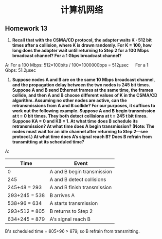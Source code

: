 # <center>**计算机网络**</center>  

## **Homework 13**
1. **Recall that with the CSMA/CD protocol, the adapter waits K · 512 bit times after a collision, where K is drawn randomly. For K = 100, how long does the adapter wait until returning to Step 2 for a 100 Mbps broadcast channel? For a 1 Gbps broadcast channel?**

A: For a 100 Mbps: 512×100bits / 100×1000000bps = 512μsec
&emsp; For a 1 Gbps: 51.2μsec

1. **Suppose nodes A and B are on the same 10 Mbps broadcast channel, and the propagation delay between the two nodes is 245 bit times. Suppose A and B send Ethernet frames at the same time, the frames collide, and then A and B choose different values of K in the CSMA/CD algorithm. Assuming no other nodes are active, can the retransmissions from A and B collide? For our purposes, it suffices to work out the following example. Suppose A and B begin transmission at t = 0 bit times. They both detect collisions at t = 245 t bit times. Suppose KA = 0 and KB = 1. At what time does B schedule its retransmission? At what time does A begin transmission? (Note: The nodes must wait for an idle channel after returning to Step 2—see protocol.) At what time does A’s signal reach B? Does B refrain from transmitting at its scheduled time?**

A:

| Time | Event |
|---|---|
| 0 | A and B begin transmission |
| 245 | A and B detect collisions |
| 245+48 = 293 | A and B finish transmission |
| 293+245 = 538 | B arrives A |
| 538+96 = 634 | A starts transmission |
| 293+512 = 805 | B returns to Step 2 |
| 634+245 = 879 | A's signal reach B |

B's scheduled time = 805+96 > 879, so B refrain from transmitting.